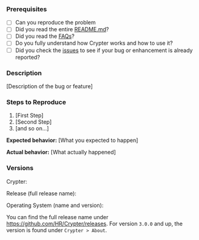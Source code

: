 ### Prerequisites

* [ ] Can you reproduce the problem
* [ ] Did you read the entire [README.md](https://github.com/HR/Crypter/blob/master/readme.md)?
* [ ] Did you read the [FAQs](https://github.com/HR/Crypter/blob/master/readme.md#FAQs)?
* [ ] Do you fully understand how Crypter works and how to use it?
* [ ] Did you check the [issues](https://github.com/HR/Crypter/issues) to see if your bug or enhancement is already reported?

### Description

[Description of the bug or feature]

### Steps to Reproduce

1. [First Step]
2. [Second Step]
3. [and so on...]

**Expected behavior:** [What you expected to happen]

**Actual behavior:** [What actually happened]

### Versions

Crypter:

Release (full release name):

Operating System (name and version):

You can find the full release name under https://github.com/HR/Crypter/releases. For version ```3.0.0``` and up, the version is found under ```Crypter > About```.
